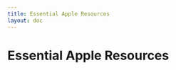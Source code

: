 ```yaml
---
title: Essential Apple Resources
layout: doc
---
```


<script setup>
import LinksComponent from '@components/LinksComponent.vue'
// Load data via fetch instead of import to avoid build issues
import { ref, onMounted } from 'vue'

const linksData = ref({})

onMounted(async () => {
  try {
    const response = await fetch('/resources/essential_links.json')
    if (response.ok) {
      linksData.value = await response.json()
    }
  } catch (error) {
    console.error('Failed to load essential links:', error)
  }
})
</script>

# Essential Apple Resources

<LinksComponent 
  title="All Platforms"
  platform="General"
  :linksData="linksData" 
/>